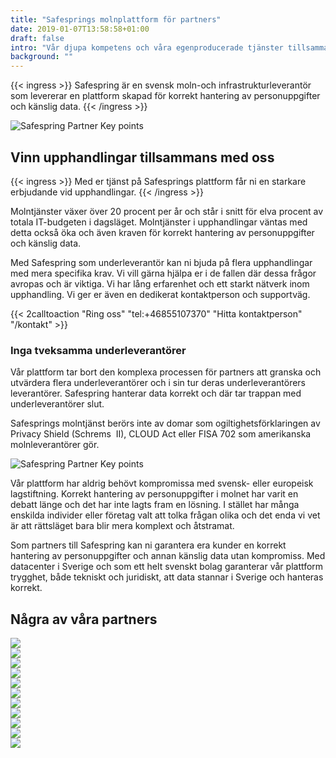 ```yaml
---
title: "Safesprings molnplattform för partners"
date: 2019-01-07T13:58:58+01:00
draft: false
intro: "Vår djupa kompetens och våra egenproducerade tjänster tillsammans med samarbeten gör oss mycket flexibla."
background: ""
---
```


{{< ingress >}}
Safespring är en svensk moln-och infrastrukturleverantör som levererar en plattform skapad för korrekt hantering av personuppgifter och känslig data.
{{< /ingress >}}

![Safespring Partner Key points](/img/safespring_key-points-partner.svg)

## Vinn upphandlingar tillsammans med oss

{{< ingress >}}
Med er tjänst på Safesprings plattform får ni en starkare erbjudande vid upphandlingar.
{{< /ingress >}}

Molntjänster växer över 20 procent per år och står i snitt för elva procent av totala IT-budgeten i dagsläget. Molntjänster i upphandlingar väntas med detta också öka och även kraven för korrekt hantering av personuppgifter och känslig data.

Med Safespring som underleverantör kan ni bjuda på flera upphandlingar med mera specifika krav. Vi vill gärna hjälpa er i de fallen där dessa frågor avropas och är viktiga. Vi har lång erfarenhet och ett starkt nätverk inom upphandling. Vi ger er även en dedikerat kontaktperson och supportväg.

{{< 2calltoaction "Ring oss" "tel:+46855107370" "Hitta kontaktperson" "/kontakt" >}}

### Inga tveksamma underleverantörer

Vår plattform tar bort den komplexa processen för partners att granska och utvärdera flera underleverantörer och i sin tur deras underleverantörers leverantörer. Safespring hanterar data korrekt och där tar trappan med underleverantörer slut.

Safesprings molntjänst berörs inte av domar som ogiltighetsförklaringen av Privacy Shield (Schrems  II), CLOUD Act eller FISA 702 som amerikanska molnleverantörer gör.

![Safespring Partner Key points](/img/safespring_key-points-partner-3.svg)

Vår plattform har aldrig behövt kompromissa med svensk- eller europeisk lagstiftning. Korrekt hantering av personuppgifter i molnet har varit en debatt länge och det har inte lagts fram en lösning. I stället har många enskilda individer eller företag valt att tolka frågan olika och det enda vi vet är att rättsläget bara blir mera komplext och åtstramat.

Som partners till Safespring kan ni garantera era kunder en korrekt hantering av personuppgifter och annan känslig data utan kompromiss. Med datacenter i Sverige och som ett helt svenskt bolag garanterar vår plattform trygghet, både tekniskt och juridiskt, att data stannar i Sverige och hanteras korrekt.

## Några av våra partners

<div class="partner-grid">
<a href="https://nextcloud.com"><div class="partner-container"><img style="max-height:70px;" class="partnerlogo" src="/om-safespring/images/partners/safespring_partners_nextcloud.svg"></div></a><a href="https://elastisys.com/"><div class="partner-container"><img class="partnerlogo" src="/om-safespring/images/partners/safespring_partners_elastisys.svg"></div></a>
<a href="https://severalnines.com/"><div class="partner-container"><img class="partnerlogo" src="/om-safespring/images/partners/safespring_partners_severalnines.svg"></div></a>
<a href="https://www.piql.com/"><div class="partner-container"><img class="partnerlogo" src="/om-safespring/images/partners/safespring_partners_piql.png"></div></a>
<a href="https://www.scaleoutsystems.com/"><div class="partner-container"><img class="partnerlogo" src="/om-safespring/images/partners/safespring_partners_scaleout-systems.svg"></div></a>
<a href="https://www.suse.com/"><div class="partner-container"><img class="partnerlogo" src="/om-safespring/images/partners/safespring_partners_suse.svg"></div></a>
<a href="https://www.arkivit.se/"><div class="partner-container"><img class="partnerlogo" src="/om-safespring/images/partners/safespring_partners_arkivit.png"></div></a>
<a href="https://www.cristie.dk/"><div class="partner-container"><img class="partnerlogo" src="/om-safespring/images/partners/safespring_partners_cristie-nordic.webp"></div></a>
<a href="https://www.sunet.se/"><div class="partner-container"><img class="partnerlogo" src="/om-safespring/images/partners/safespring_partners_sunet.png"></div></a>
<a href="https://sikt.no"><div class="partner-container"><img class="partnerlogo" src="/om-safespring/images/partners/sikt.svg"></div></a>
<a href="http://www.denali.no/"><div class="partner-container"><img class="partnerlogo" src="/om-safespring/images/partners/safespring_partners_denali.png"></div></a>
</div>
